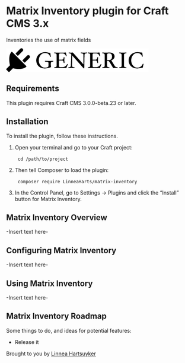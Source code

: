 # Matrix Inventory plugin for Craft CMS 3.x

Inventories the use of matrix fields

![Screenshot](resources/img/plugin-logo.png)

## Requirements

This plugin requires Craft CMS 3.0.0-beta.23 or later.

## Installation

To install the plugin, follow these instructions.

1. Open your terminal and go to your Craft project:

        cd /path/to/project

2. Then tell Composer to load the plugin:

        composer require LinneaHarts/matrix-inventory

3. In the Control Panel, go to Settings → Plugins and click the “Install” button for Matrix Inventory.

## Matrix Inventory Overview

-Insert text here-

## Configuring Matrix Inventory

-Insert text here-

## Using Matrix Inventory

-Insert text here-

## Matrix Inventory Roadmap

Some things to do, and ideas for potential features:

* Release it

Brought to you by [Linnea Hartsuyker](https://www.imarc.com)
